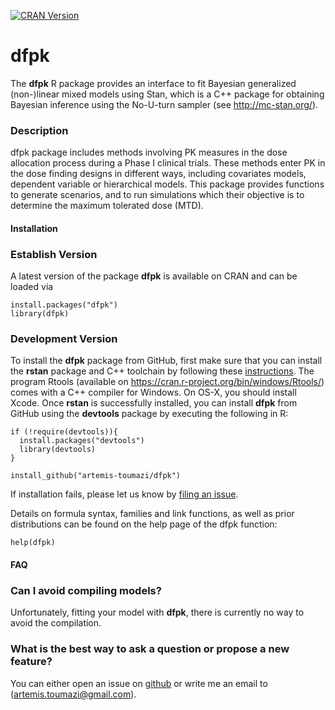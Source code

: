  [![CRAN Version](https://www.r-pkg.org/badges/version/dfpk)](https://cran.r-project.org/package=dfpk)
# dfpk

The **dfpk** R package provides an interface to fit Bayesian generalized (non-)linear mixed models using Stan, which is a C++ package for obtaining Bayesian inference using the No-U-turn sampler (see http://mc-stan.org/). 

### Description

dfpk package includes methods involving PK measures in the dose allocation process during a Phase I clinical trials. These methods enter PK in the dose finding designs in different ways, including covariates models, dependent variable or hierarchical models. This package provides functions to generate scenarios, and to run simulations which their objective is to determine the maximum tolerated dose (MTD). 

#### Installation 

### Establish Version  

A latest version of the package **dfpk** is available on CRAN and can be loaded via 

```{r} 
install.packages("dfpk")
library(dfpk) 
```  

### Development Version 
To install the **dfpk** package from GitHub, first make sure that you can install the **rstan** package and C++ toolchain by following these [instructions](https://github.com/stan-dev/rstan/wiki/RStan-Getting-Started). The program Rtools (available on https://cran.r-project.org/bin/windows/Rtools/) comes with a C++ compiler for Windows. On OS-X, you should install Xcode. Once **rstan** is successfully installed, you can install **dfpk** from GitHub using the **devtools** package by executing the following in R:

```{r}
if (!require(devtools)){
  install.packages("devtools") 
  library(devtools) 
}

install_github("artemis-toumazi/dfpk")
```

If installation fails, please let us know by [filing an issue](https://github.com/artemis-toumazi/dfpk/issues). 

Details on formula syntax, families and link functions, as well as prior distributions can be found on the help page of the dfpk function:
```{r help.dfpk, eval=FALSE}
help(dfpk) 
```

#### FAQ

### Can I avoid compiling models? 

Unfortunately, fitting your model with **dfpk**, there is currently no way to avoid the compilation. 

### What is the best way to ask a question or propose a new feature? 

You can either open an issue on [github](https://github.com/artemis-toumazi/dfpk) or write me an email to (artemis.toumazi@gmail.com). 
